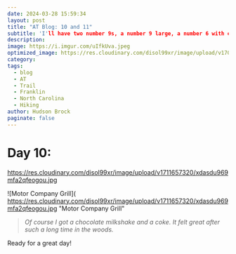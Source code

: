```yaml
---
date: 2024-03-28 15:59:34
layout: post
title: "AT Blog: 10 and 11"
subtitle: 'I'll have two number 9s, a number 9 large, a number 6 with extra dip, a number 7, two number 45s, one with cheese, and a large soda.'
description:
image: https://i.imgur.com/uIfkUva.jpeg
optimized_image: https://res.cloudinary.com/disol99xr/image/upload/v1707946310/IMG_8990_lowres_wt2u1p.jpg
category:
tags:
  - blog
  - AT
  - Trail
  - Franklin
  - North Carolina
  - Hiking
author: Hudson Brock
paginate: false
---
```


# Day 10:

https://res.cloudinary.com/disol99xr/image/upload/v1711657320/xdasdu969mfa2qfeogou.jpg

![Motor Company Grill](
https://res.cloudinary.com/disol99xr/image/upload/v1711657320/xdasdu969mfa2qfeogou.jpg "Motor Company Grill"

> *Of course I got a chocolate milkshake and a coke. It felt great after such a long time in the woods.*

Ready for a great day!
